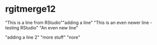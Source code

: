 # rgitmerge12
"This is a line from RStudio""adding a line" 
"This is an even newer line - testing RStudio"
"An even new line"

"adding a line 2" 
"more stuff"
"nore"